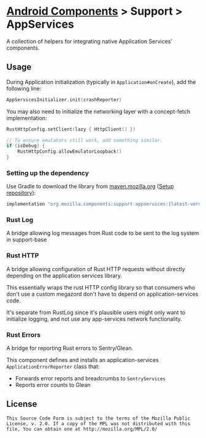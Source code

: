 # [Android Components](../../../README.md) > Support > AppServices

A collection of helpers for integrating native Application Services' components.

## Usage

During Application initialization (typically in `Application#onCreate`), add the following line:

```kotlin
AppServicesInitializer.init(crashReporter)
```

You may also need to initialize the networking layer with a concept-fetch implementation:

```kotlin
RustHttpConfig.setClient(lazy { HttpClient() })

// To ensure emulators still work, add something similar.
if (isDebug) {
    RustHttpConfig.allowEmulatorLoopback()
}
```

### Setting up the dependency

Use Gradle to download the library from [maven.mozilla.org](https://maven.mozilla.org/) ([Setup repository](../../../README.md#maven-repository)):

```Groovy
implementation "org.mozilla.components:support-appservices:{latest-version}"
```

### Rust Log

A bridge allowing log messages from Rust code to be sent to the log
system in support-base

### Rust HTTP

A bridge allowing configuration of Rust HTTP requests without directly depending
on the application services library.

This essentially wraps the rust HTTP config library so that consumers who don't
use a custom megazord don't have to depend on application-services code.

It's separate from RustLog since it's plausible users might only want to
initialize logging, and not use any app-services network functionality.

### Rust Errors

A bridge for reporting Rust errors to Sentry/Glean.

This component defines and installs an application-services `ApplicationErrorReporter` class that:
- Forwards error reports and breadcrumbs to `SentryServices`
- Reports error counts to Glean

## License

    This Source Code Form is subject to the terms of the Mozilla Public
    License, v. 2.0. If a copy of the MPL was not distributed with this
    file, You can obtain one at http://mozilla.org/MPL/2.0/
